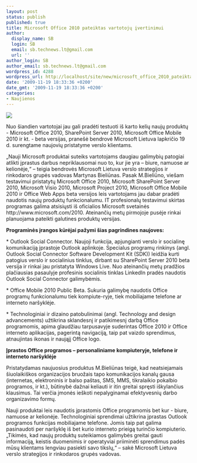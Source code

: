 ```yaml
---
layout: post
status: publish
published: true
title: Microsoft Office 2010 pateiktas vartotojų įvertinimui
author:
  display_name: SB
  login: SB
  email: sb.technews.lt@gmail.com
  url: ''
author_login: SB
author_email: sb.technews.lt@gmail.com
wordpress_id: 4288
wordpress_url: http://localhost/site/new/microsoft_office_2010_pateiktas_vartotoju_ivertinimui/
date: '2009-11-19 18:33:36 +0200'
date_gmt: '2009-11-19 18:33:36 +0200'
categories:
- Naujienos
---
```

<div class="imgright"><img src="http://t0.gstatic.com/images?q=tbn:dqMMrzkCxoiEhM:http://blog.karachicorner.com/blog-images/079/microsoft-office-2010-logo.png"  /></div>
<p>Nuo šiandien vartotojai jau gali pradėti testuoti iš karto kelių naujų produktų - Microsoft Office 2010, SharePoint Server 2010, Microsoft Office Mobile 2010 ir kt. - beta versijas, pranešė bendrovė Microsoft Lietuva lapkričio 19 d. surengtame naujovių pristatyme verslo klientams.  </p>
<p>„Nauji Microsoft produktai suteiks vartotojams daugiau galimybių patogiai atlikti įprastus darbus nepriklausomai nuo to, kur jie yra – biure, namuose ar kelionėje,“ – teigia bendrovės Microsoft Lietuva verslo strategijos ir rinkodaros grupės vadovas Martynas Bieliūnas. Pasak M.Bieliūno, viešam testavimui pristatytų Microsoft Office 2010, Microsoft SharePoint Server 2010, Microsoft Visio 2010, Microsoft Project 2010, Microsoft Office Mobile 2010 ir Office Web Apps beta versijos leis vartotojams jau dabar pradėti naudotis naujų produktų funkcionalumu. IT profesionalų testavimui skirtas programas galima atsisiųsti iš oficialios Microsoft svetainės  http://www.microsoft.com/2010. Ateinančių metų pirmojoje pusėje rinkai planuojama pateikti galutines produktų versijas.   </p>
<p><b>Programinės įrangos kūrėjai pažymi šias pagrindines naujoves:</b></p>
<p>* Outlook Social Connector. Naujoji funkcija, apjungianti verslo ir socialinę komunikaciją įprastoje Outlook aplinkoje. Specialus programų rinkinys (angl. Outlook Social Connector Software Development Kit (SDK)) leidžia kurti patogius verslo ir socialinius tinklus, dirbant su SharePoint Server 2010 beta versija ir rinkai jau pristatyta Windows Live. Nuo ateinančių metų pradžios plačiausias pasaulyje profesinis socialinis tinklas LinkedIn pradės naudotis Outlook Social Connector galimybėmis.</p>
<p>* Office Mobile 2010 Public Beta. Sukuria galimybę naudotis Office programų funkcionalumu tiek kompiute-ryje, tiek mobiliajame telefone ar interneto naršyklėje.</p>
<p>* Technologiniai ir dizaino patobulinimai  (angl. Technology and design advancements) užtikrina sklandesnį ir patikimesnį darbą Office programomis, apima glaudžiau tarpusavyje suderintas Office 2010  ir Office interneto aplikacijas, pagerintą navigaciją, taip pat vaizdo sprendimus, atnaujintas ikonas ir naująjį Office logo.</p>
<p><b>Įprastos Office programos – personaliniame kompiuteryje, telefone ir interneto naršyklėje</b></p>
<p>Pristatydamas naujuosius produktus M.Bieliūnas teigė, kad neatsiejamais šiuolaikiškos organizacijos bruožais tapo komunikacijos kanalų gausa (internetas, elektroninis ir balso paštas, SMS, MMS, tikralaikio pokalbio programos, ir kt.), būtinybė dažnai keliauti ir itin greitai spręsti iškylančius klausimus. Tai verčia įmonės ieškoti nepalyginamai efektyvesnių darbo organizavimo formų.</p>
<p>Nauji produktai leis naudotis įprastomis Office programomis bet kur - biure, namuose ar kelionėje. Technologiniai sprendimai užtikrina įprastas Outlook programos funkcijas mobiliajame telefone. Jomis taip pat galima pasinaudoti per naršyklę iš bet kurio interneto prieigą turinčio kompiuterio. „Tikimės, kad naujų produktų suteikiamos galimybės greitai gauti informaciją, keistis duomenimis ir operatyviai priiminėti sprendimus padės mūsų klientams lengviau pasiekti savo tikslų,“ – sakė Microsoft Lietuva verslo strategijos ir rinkodaros grupės vadovas. </p>
